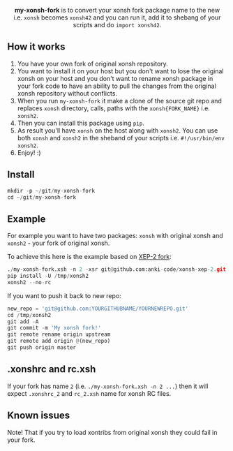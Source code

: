<p align="center">
<b>my-xonsh-fork</b> is to convert your xonsh fork package name to the new <br>i.e. <code>xonsh</code> becomes <code>xonsh42</code> and you can run it, add it to shebang of your scripts and do <code>import xonsh42</code>. 
</p>

## How it works

1. You have your own fork of original xonsh repository.
2. You want to install it on your host but you don't want to lose the original xonsh on your host and you don't want to rename xonsh package in your fork code to have an ability to pull the changes from the original xonsh repository without conflicts.
3. When you run `my-xonsh-fork` it make a clone of the source git repo and replaces `xonsh` directory, calls, paths with the `xonsh{FORK_NAME}` i.e. `xonsh2`.
4. Then you can install this package using `pip`.
5. As result you'll have `xonsh` on the host along with `xonsh2`. You can use both `xonsh` and `xonsh2` in the sheband of your scripts i.e. `#!/usr/bin/env xonsh2`.
6. Enjoy! :)

## Install
```python
mkdir -p ~/git/my-xonsh-fork
cd ~/git/my-xonsh-fork
```

## Example
For example you want to have two packages: `xonsh` with original xonsh and `xonsh2` - your fork of original xonsh. 

To achieve this here is the example based on [XEP-2 fork](https://github.com/anki-code/xonsh-xep-2): 
```python
./my-xonsh-fork.xsh -n 2 -xsr git@github.com:anki-code/xonsh-xep-2.git -xtd /tmp/xonsh2 -f
pip install -U /tmp/xonsh2
xonsh2 --no-rc
```
If you want to push it back to new repo:
```python
new_repo = 'git@github.com:YOURGITHUBNAME/YOURNEWREPO.git'
cd /tmp/xonsh2
git add -A
git commit -m 'My xonsh fork!'
git remote rename origin upstream
git remote add origin @(new_repo)
git push origin master
```

## .xonshrc and rc.xsh

If your fork has name `2` (i.e. `./my-xonsh-fork.xsh -n 2 ...`) then it will expect `.xonshrc_2` and `rc_2.xsh` name 
for xonsh RC files. 

## Known issues

Note! That if you try to load xontribs from original xonsh they could fail in your fork.

